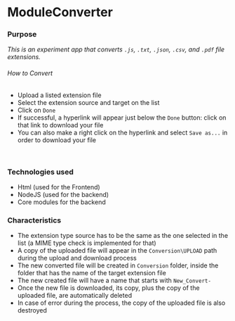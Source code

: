 
# ModuleConverter #

### Purpose ###

_This is an experiment app that converts ```.js```, ```.txt```, ```.json```, ```.csv```, and ```.pdf``` file extensions._

###### How to Convert ######

- Upload a listed extension file
- Select the extension source and target on the list
- Click on ```Done```
- If successful, a hyperlink will appear just below the ```Done``` button: click on that link to download your file
- You can also make a right click on the hyperlink and select ```Save as...``` in order to download your file

<br/>

### Technologies used ###

- Html (used for the Frontend)
- NodeJS (used for the backend)
- Core modules for the backend

### Characteristics ###

- The extension type source has to be the same as the one selected in the list (a MIME type check is implemented for that) 
- A copy of the uploaded file will appear in the ```Conversion\UPLOAD``` path during the upload and download process
- The new converted file will be created in ```Conversion``` folder, inside the folder that has the name of the target extension file
- The new created file will have a name that starts with ```New_Convert-```
- Once the new file is downloaded, its copy, plus the copy of the uploaded file, are automatically deleted
- In case of error during the process, the copy of the uploaded file is also destroyed
<br />

